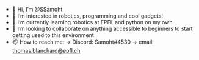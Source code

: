 - 👋 Hi, I’m @SSamoht
- 👀 I’m interested in robotics, programming and cool gadgets!
- 🌱 I’m currently learning robotics at EPFL and python on my own
- 💞️ I’m looking to collaborate on anything accessible to beginners to start getting used to this environment
- 📫 How to reach me: 
        -> Discord: Samoht#4530
        -> email: thomas.blanchard@epfl.ch

<!---
SSamoht/SSamoht is a ✨ special ✨ repository because its `README.md` (this file) appears on your GitHub profile.
You can click the Preview link to take a look at your changes.
--->
